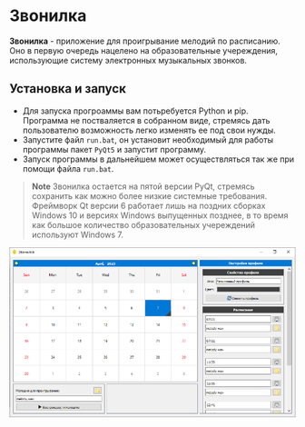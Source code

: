 # Звонилка

**Звонилка** - приложение для проигрывание мелодий по расписанию. Оно в первую очередь нацелено на образовательные учереждения, использующие систему электронных музыкальных звонков.

## Установка и запуск

- Для запуска прогроаммы вам потьребуется Python и pip. Программа не постваляется в собранном виде, стремясь дать пользователю возможность легко изменять ее под свои нужды.
- Запустите файл `run.bat`, он установит необходимый для работы программы пакет `PyQt5` и запустит программу.
- Запуск программы в дальнейшем может осуществляться так же при помощи файла `run.bat`.

> **Note**
> Звонилка остается на пятой версии PyQt, стремясь сохранить как можно более низкие системные требования. Фреймворк Qt версии 6 работает лишь на поздних сборках Windows 10 и версиях Windows выпущенных позднее, в то время как большое количество образовательных учереждений используют Windows 7.

![Скриншот работы приложения](screenshot.png)